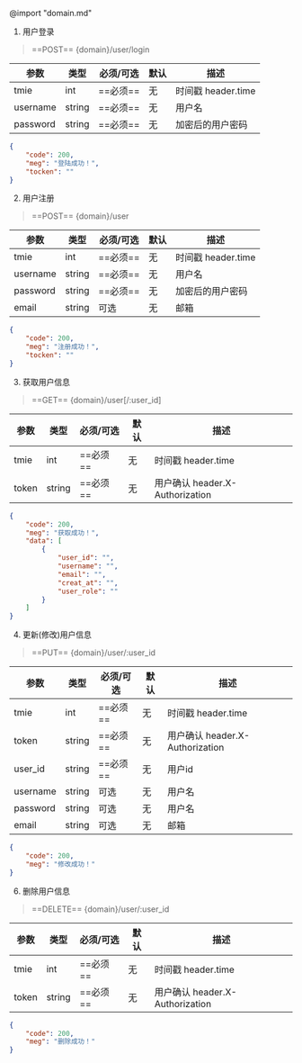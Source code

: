 
@import "domain.md"

1. 用户登录

> ==POST== {domain}/user/login

|参数|类型|必须/可选|默认|描述|
|-|-|-|-|-|
|tmie|int|==必须==|无|时间戳 header.time|
|username|string|==必须==|无|用户名|
|password|string|==必须==|无|加密后的用户密码|

```json {.line-numbers}
{
    "code": 200,
    "meg": "登陆成功！",
    "tocken": ""
}
```

2. 用户注册

> ==POST== {domain}/user

|参数|类型|必须/可选|默认|描述|
|-|-|-|-|-|
|tmie|int|==必须==|无|时间戳 header.time|
|username|string|==必须==|无|用户名|
|password|string|==必须==|无|加密后的用户密码|
|email|string|可选|无|邮箱|

```json {.line-numbers}
{
    "code": 200,
    "meg": "注册成功！",
    "tocken": ""
}
```

3. 获取用户信息

> ==GET== {domain}/user[/:user_id]

|参数|类型|必须/可选|默认|描述|
|-|-|-|-|-|
|tmie|int|==必须==|无|时间戳 header.time|
|token|string|==必须==|无|用户确认 header.X-Authorization|

```json {.line-numbers}
{
    "code": 200,
    "meg": "获取成功！",
    "data": [
        {
            "user_id": "",
            "username": "",
            "email": "",
            "creat_at": "",
            "user_role": ""
        }
    ]
}
```

4. 更新(修改)用户信息

> ==PUT== {domain}/user/:user_id

|参数|类型|必须/可选|默认|描述|
|-|-|-|-|-|
|tmie|int|==必须==|无|时间戳 header.time|
|token|string|==必须==|无|用户确认 header.X-Authorization|
|user_id|string|==必须==|无|用户id|
|username|string|可选|无|用户名|
|password|string|可选|无|用户名|
|email|string|可选|无|邮箱|

```json {.line-numbers}
{
    "code": 200,
    "meg": "修改成功！"
}
```

6. 删除用户信息

> ==DELETE== {domain}/user/:user_id

|参数|类型|必须/可选|默认|描述|
|-|-|-|-|-|
|tmie|int|==必须==|无|时间戳 header.time|
|token|string|==必须==|无|用户确认 header.X-Authorization|

```json {.line-numbers}
{
    "code": 200,
    "meg": "删除成功！"
}
```